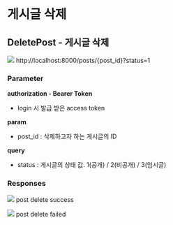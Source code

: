 # 게시글 삭제

## DeletePost - 게시글 삭제

<img src="https://img.shields.io/badge/DELETE-red?style=plastic&logo=appveyor&logo=DELETE"/> http://localhost:8000/posts/{post_id}?status=1

### Parameter

**authorization - Bearer Token**

- login 시 발급 받은 access token

**param**

- post_id : 삭제하고자 하는 게시글의 ID

**query**

- status : 게시글의 상태 값. 1(공개) / 2(비공개) / 3(임시글)

### Responses

<img src="https://img.shields.io/badge/200-519800?style=plastic&logo=appveyor&logo=200"/> post delete success

<img src="https://img.shields.io/badge/403-DB3A00?style=plastic&logo=appveyor&logo=403"/> post delete failed
